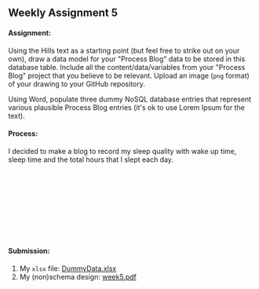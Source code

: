 ## Weekly Assignment 5



#### Assignment:

Using the Hills text as a starting point (but feel free to strike out on your own), draw a data model for your "Process Blog" data to be stored in this database table. Include all the content/data/variables from your "Process Blog" project that you believe to be relevant. Upload an image (`png` format) of your drawing to your GitHub repository. 

Using Word, populate three dummy NoSQL database entries that represent various plausible Process Blog entries (it's ok to use Lorem Ipsum for the text). 


#### Process:
I decided to make a blog to record my sleep quality with wake up time, sleep time and the total hours that I slept each day.
![(non)schema](hhttps://github.com/kanodesu/ds-fall2021/blob/master/week5/week5.pdf "(non)schema")

#### Submission:
1. My `xlsx` file: [DummyData.xlsx](https://github.com/kanodesu/ds-fall2021/blob/master/week4/DummyData.xlsx)
1. My (non)schema design: [week5.pdf](https://github.com/kanodesu/ds-fall2021/blob/master/week5/week5.pdf)



